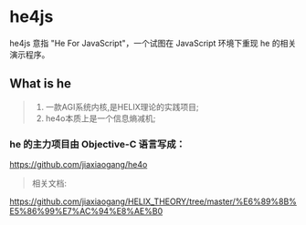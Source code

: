# he4js

he4js 意指 "He For JavaScript"，一个试图在 JavaScript 环境下重现 he 的相关演示程序。


## What is he 

> 1. 一款AGI系统内核,是HELIX理论的实践项目;
> 2. he4o本质上是一个信息熵减机;

### he 的主力项目由 Objective-C 语言写成：

<https://github.com/jiaxiaogang/he4o>

> 相关文档:

<https://github.com/jiaxiaogang/HELIX_THEORY/tree/master/%E6%89%8B%E5%86%99%E7%AC%94%E8%AE%B0>


